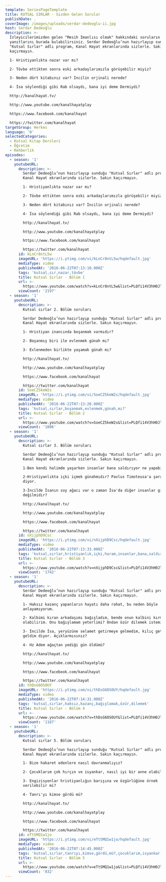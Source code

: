 ```yaml
---
template: SeriesPageTemplate
title: KUTSAL SIRLAR - Sizden Gelen Sorular
publishDate: .
coverImage: /images/uploads/serdar-dedeoglu-ii.jpg
host: Serdar Dedeoğlu
description: >-
  İzleyicilerimizden gelen "Mesih İmanlısı olmak" hakkındaki soruların
  yanıtlarını burada bulabilirsiniz. Serdar Dedeoğlu’nun hazırlayıp sunduğu
  "Kutsal Sırlar" adlı program, Kanal Hayat ekranlarında sizlerle. Sakın
  kaçırmayın.

  1- Hristiyanlıkta nazar var mı? 

  2- Tövbe ettikten sonra eski arkadaşlarımızla görüşebilir miyiz?

  3- Neden dört kitabınız var? İncilin orjinali nerede?

  4- İsa söylendiği gibi Rab olsaydı, bana iyi deme Dermiydi?

  http://kanalhayat.tv/

  http://www.youtube.com/kanalhayatplay

  https://www.facebook.com/kanalhayat

  https://twitter.com/kanalhayat
targetGroup: Herkes
language: '0'
selectedCategories:
  - Kutsal Kitap Dersleri
  - Öğretim
  - Rehberlik
episodes:
  - season: '1'
    youtubeURL:
      description: >-
        Serdar Dedeoğlu’nun hazırlayıp sunduğu "Kutsal Sırlar" adlı program,
        Kanal Hayat ekranlarında sizlerle. Sakın kaçırmayın.

        1- Hristiyanlıkta nazar var mı? 

        2- Tövbe ettikten sonra eski arkadaşlarımızla görüşebilir miyiz?

        3- Neden dört kitabınız var? İncilin orjinali nerede?

        4- İsa söylendiği gibi Rab olsaydı, bana iyi deme Dermiydi?

        http://kanalhayat.tv/

        http://www.youtube.com/kanalhayatplay

        https://www.facebook.com/kanalhayat

        https://twitter.com/kanalhayat
      id: kLnCr8ntL5w
      imageURL: 'https://i.ytimg.com/vi/kLnCr8ntL5w/hqdefault.jpg'
      mediaType: video
      publishedAt: '2016-06-22T07:13:10.000Z'
      tags: 'kutsal,sır,nazar,tövbe'
      title: Kutsal Sırlar - Bölüm 1
      url: >-
        https://www.youtube.com/watch?v=kLnCr8ntL5w&list=PLQfi14V3hH0JldjbGCIkr3SNK9gE7tweN&index=2&t=0s
      viewCount: '2197'
  - season: '1'
    youtubeURL:
      description: >-
        Kutsal sırlar 2. Bölüm soruları

        Serdar Dedeoğlu’nun hazırlayıp sunduğu "Kutsal Sırlar" adlı program,
        Kanal Hayat ekranlarında sizlerle. Sakın kaçırmayın.

        1- Hristiyan inancında boşanmak varmıdır? 

        2- Boşanmış biri ile evlenmek günah mı?

        3- Evlenmeden birlikte yaşamak günah mı?

        http://kanalhayat.tv/

        http://www.youtube.com/kanalhayatplay

        https://www.facebook.com/kanalhayat

        https://twitter.com/kanalhayat
      id: SoeCZ5keW2s
      imageURL: 'https://i.ytimg.com/vi/SoeCZ5keW2s/hqdefault.jpg'
      mediaType: video
      publishedAt: '2016-06-22T07:13:20.000Z'
      tags: 'kutsal,sırlar,boşanmak,evlenmek,günah,mı?'
      title: Kutsal Sırlar - Bölüm 2
      url: >-
        https://www.youtube.com/watch?v=SoeCZ5keW2s&list=PLQfi14V3hH0JldjbGCIkr3SNK9gE7tweN&index=3&t=0s
      viewCount: '1006'
  - season: '1'
    youtubeURL:
      description: >-
        Kutsal sırlar 3. Bölüm soruları

        Serdar Dedeoğlu’nun hazırlayıp sunduğu "Kutsal Sırlar" adlı program,
        Kanal Hayat ekranlarında sizlerle. Sakın kaçırmayın.

        1-Ben kendi halimde yaşarken insanlar bana saldırıyor ne yapabilirim?

        2-Hristiyanlıkta içki içmek günahmıdır? Pavlus Timoteusa'a şarap iç
        diyor.

        3-İncilde İsanın soy ağacı var o zaman İsa'da diğer insanlar gibi
        değilmidir?

        http://kanalhayat.tv/

        http://www.youtube.com/kanalhayatplay

        https://www.facebook.com/kanalhayat

        https://twitter.com/kanalhayat
      id: nXijphD9Csc
      imageURL: 'https://i.ytimg.com/vi/nXijphD9Csc/hqdefault.jpg'
      mediaType: video
      publishedAt: '2016-06-22T07:13:33.000Z'
      tags: 'kutsal,sırlar,hristiyanlık,içki,haram,insanlar,bana,saldırıyor'
      title: Kutsal Sırlar - Bölüm 3
      url: >-
        https://www.youtube.com/watch?v=nXijphD9Csc&list=PLQfi14V3hH0JldjbGCIkr3SNK9gE7tweN&index=4&t=0s
      viewCount: '1742'
  - season: '1'
    youtubeURL:
      description: >-
        Serdar Dedeoğlu’nun hazırlayıp sunduğu "Kutsal Sırlar" adlı program,
        Kanal Hayat ekranlarında sizlerle. Sakın kaçırmayın.

        1- Haksız kazanç yapanların hayatı daha rahat, bu neden böyle
        anlayamıyorum.

        2- Kalbimi kıran arkadaşımı bağışladım, bende onun kalbini kırmış
        olabilirim. Onu bağışlamam yeterlimi? Ondan özür dilemek istemiyorum.

        3- İncilde İsa, yeryüzüne selamet getirmeye gelmedim, kılıç getirmeye
        geldim diyor. Açıklarmısınız?

        4- Hz Adem ağaçtan yediği gün öldümü?

        http://kanalhayat.tv/

        http://www.youtube.com/kanalhayatplay

        https://www.facebook.com/kanalhayat

        https://twitter.com/kanalhayat
      id: thDsG6OSOUY
      imageURL: 'https://i.ytimg.com/vi/thDsG6OSOUY/hqdefault.jpg'
      mediaType: video
      publishedAt: '2016-06-22T07:14:31.000Z'
      tags: 'kutsal,sırlar,haksız,kazanç,bağışlamak,özür,dilemek'
      title: Kutsal Sırlar - Bölüm 4
      url: >-
        https://www.youtube.com/watch?v=thDsG6OSOUY&list=PLQfi14V3hH0JldjbGCIkr3SNK9gE7tweN&index=5&t=0s
      viewCount: '1187'
  - season: '1'
    youtubeURL:
      description: >-
        Kutsal sırlar 5. Bölüm soruları

        Serdar Dedeoğlu’nun hazırlayıp sunduğu "Kutsal Sırlar" adlı program,
        Kanal Hayat ekranlarında sizlerle. Sakın kaçırmayın.

        1- Bize hakaret edenlere nasıl davranmalıyız?

        2- Çocuklarım çok hırçın ve isyankar, nasıl iyi bir anne olabilirim?

        3- Engizisyonlar hristiyanlığın barışına ve özgürlüğüne örnek
        verilebilir mi?

        4- Tanrı'yı kimse gördü mü?

        http://kanalhayat.tv/

        http://www.youtube.com/kanalhayatplay

        https://www.facebook.com/kanalhayat

        https://twitter.com/kanalhayat
      id: eTtSMQ1w1jo
      imageURL: 'https://i.ytimg.com/vi/eTtSMQ1w1jo/hqdefault.jpg'
      mediaType: video
      publishedAt: '2016-06-22T07:14:45.000Z'
      tags: 'kutsal,sırlar,tanrıyı,kimse,gördü,mü?,çocuklarım,isyankar,ne yapmalıyım?'
      title: Kutsal Sırlar - Bölüm 5
      url: >-
        https://www.youtube.com/watch?v=eTtSMQ1w1jo&list=PLQfi14V3hH0JldjbGCIkr3SNK9gE7tweN&index=6&t=0s
      viewCount: '832'
---
```



